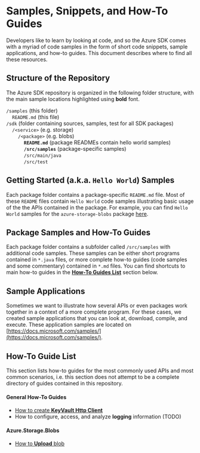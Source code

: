 # Samples, Snippets, and How-To Guides

Developers like to learn by looking at code, and so the Azure SDK comes with a myriad of code samples in the form of short code snippets, sample applications, and how-to guides. This document describes where to find all these resources.

## Structure of the Repository
The Azure SDK repository is organized in the following folder structure, with the main sample locations highlighted using **bold** font.

`/samples` (this folder)<br>
&nbsp;&nbsp;&nbsp;&nbsp;`README.md` (this file)<br>
`/sdk` (folder containing sources, samples, test for all SDK packages)<br>
&nbsp;&nbsp;&nbsp;&nbsp;`/<service>` (e.g. storage)<br>
&nbsp;&nbsp;&nbsp;&nbsp;&nbsp;&nbsp;&nbsp;&nbsp;`/<package>` (e.g. blobs)<br>
&nbsp;&nbsp;&nbsp;&nbsp;&nbsp;&nbsp;&nbsp;&nbsp;&nbsp;&nbsp;&nbsp;&nbsp;**`README.md`** (package READMEs contain hello world samples)<br>
&nbsp;&nbsp;&nbsp;&nbsp;&nbsp;&nbsp;&nbsp;&nbsp;&nbsp;&nbsp;&nbsp;&nbsp;**`/src/samples`** (package-specific samples)<br>
&nbsp;&nbsp;&nbsp;&nbsp;&nbsp;&nbsp;&nbsp;&nbsp;&nbsp;&nbsp;&nbsp;&nbsp;`/src/main/java`<br>
&nbsp;&nbsp;&nbsp;&nbsp;&nbsp;&nbsp;&nbsp;&nbsp;&nbsp;&nbsp;&nbsp;&nbsp;`/src/test`<br>

##  Getting Started (a.k.a. `Hello World`) Samples
Each package folder contains a package-specific `README.md` file. Most of these `README` files contain `Hello World` code samples illustrating basic usage of the the APIs contained in the package. For example, you can find `Hello World` samples for the `azure-storage-blobs` package [here](https://github.com/Azure/azure-sdk-for-c/blob/master/sdk/storage/blobs/README.md#examples).

## Package Samples and How-To Guides
Each package folder contains a subfolder called `/src/samples` with additional code samples. These samples can be either short programs contained in `*.java` files, or more complete how-to guides (code samples and some commentary) contained in `*.md` files. You can find shortcuts to main how-to guides in the [**How-To Guides List**](#how-to-guide-list) section below.

## Sample Applications
Sometimes we want to illustrate how several APIs or even packages work together in a context of a more complete program. For these cases, we created sample applications that you can look at, download, compile, and execute. These application samples are located on 
[https://docs.microsoft.com/samples/](https://docs.microsoft.com/samples/).

## How-To Guide List
This section lists how-to guides for the most commonly used APIs and most common scenarios, i.e. this section does not attempt to be a complete directory of guides contained in this repository. 

#### General How-To Guides
- [How to create **KeyVault Http Client**](https://github.com/Azure/azure-sdk-for-c/tree/master/sdk/core/core#examples)
- How to configure, access, and analyze **logging** information (TODO)

#### Azure.Storage.Blobs
- [How to **Upload** blob](https://github.com/Azure/azure-sdk-for-c/blob/master/sdk/storage/blobs/samples/)
